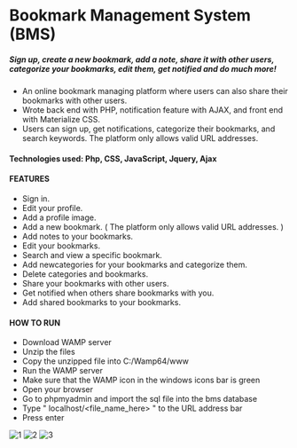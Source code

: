 # Bookmark Management System (BMS)

##### Sign up, create a new bookmark, add a note, share it with other users, categorize your bookmarks, edit them, get notified and do much more!

* An online bookmark managing platform where users can also share their bookmarks with other users.
* Wrote back end with PHP, notification feature with AJAX, and front end with Materialize CSS.
* Users can sign up, get notifications, categorize their bookmarks, and search keywords. The platform only allows valid URL addresses.

#### Technologies used: Php, CSS, JavaScript, Jquery, Ajax

#### FEATURES
- Sign in.
- Edit your profile.
- Add a profile image.
- Add a new bookmark. ( The platform only allows valid URL addresses. )
- Add notes to your bookmarks.
- Edit your bookmarks.
- Search and view a specific bookmark.
- Add newcategories for your bookmarks and categorize them.
- Delete categories and bookmarks.
- Share your bookmarks with other users.
- Get notified when others share bookmarks with you.
- Add shared bookmarks to your bookmarks.

#### HOW TO RUN
- Download WAMP server
- Unzip the files
- Copy the unzipped file into C:/Wamp64/www
- Run the WAMP server
- Make sure that the WAMP icon in the windows icons bar is green
- Open your browser
- Go to phpmyadmin and import the sql file into the bms database
- Type " localhost/<file_name_here> " to the URL address bar
- Press enter


![1](https://user-images.githubusercontent.com/58864953/100450040-04602600-30c6-11eb-9583-537e14d9a834.jpg)
![2](https://user-images.githubusercontent.com/58864953/100450044-0629e980-30c6-11eb-803f-27dafd10b8f9.jpg)
![3](https://user-images.githubusercontent.com/58864953/100450050-075b1680-30c6-11eb-8be6-7dac53746880.jpg)


